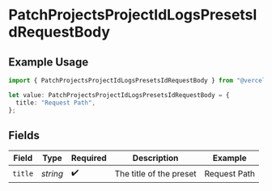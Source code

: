 # PatchProjectsProjectIdLogsPresetsIdRequestBody

## Example Usage

```typescript
import { PatchProjectsProjectIdLogsPresetsIdRequestBody } from "@vercel/sdk/models/patchprojectsprojectidlogspresetsidop.js";

let value: PatchProjectsProjectIdLogsPresetsIdRequestBody = {
  title: "Request Path",
};
```

## Fields

| Field                   | Type                    | Required                | Description             | Example                 |
| ----------------------- | ----------------------- | ----------------------- | ----------------------- | ----------------------- |
| `title`                 | *string*                | :heavy_check_mark:      | The title of the preset | Request Path            |